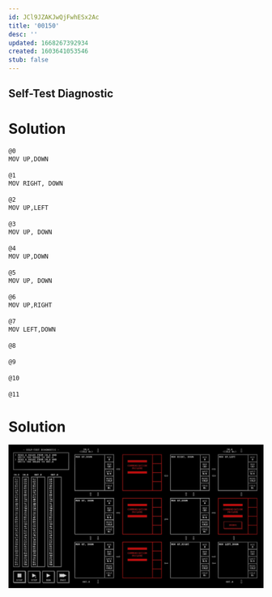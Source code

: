```yaml
---
id: JCl9JZAKJwQjFwhESx2Ac
title: '00150'
desc: ''
updated: 1668267392934
created: 1603641053546
stub: false
---
```

## Self-Test Diagnostic

# Solution

```
@0
MOV UP,DOWN

@1
MOV RIGHT, DOWN

@2
MOV UP,LEFT

@3
MOV UP, DOWN

@4
MOV UP,DOWN

@5
MOV UP, DOWN

@6
MOV UP,RIGHT

@7
MOV LEFT,DOWN

@8

@9

@10

@11

```

# Solution

![](/assets/images/2020-10-25-21-45-52.png)

